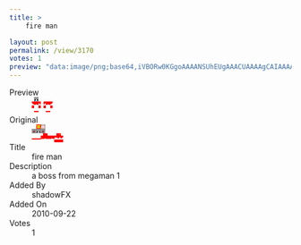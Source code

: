 ```yaml
---
title: >
    fire man

layout: post
permalink: /view/3170
votes: 1
preview: "data:image/png;base64,iVBORw0KGgoAAAANSUhEUgAAACUAAAAgCAIAAAAaMSbnAAAABnRSTlMA/wD/AP5AXyvrAAAA4ElEQVRIid2VUQ7CIBBE3za9Eb2SeCbwSuVKrh/GBigoNVQT5oMwhN3pDiwV1TsveH+jBGsvxfUvMMUkhLCNe9pfzxizjXvaXw+waXbbVQyYMy7LAui6PudXcM511MvrA3CaT87VOxO5n845a4IPAVCD72omIIcti/oVQI459Gs/f6+nDY722zP1SdecYY4JImWaJNXSYkk+ywaAaMunpclSKuVdFaT9UNOOC33TDw3h4/fD2HqiyfnXLlvjHf4cPrqfo+ul/3epHHj2ptTQEP7f+qpvd1s/NISPfl9G13sAz/pe4O7xarcAAAAASUVORK5CYII="
---
```

<dl class="side-by-side">
<dt>Preview</dt>
<dd>
    <img class="preview" src="data:image/png;base64,iVBORw0KGgoAAAANSUhEUgAAACUAAAAgCAIAAAAaMSbnAAAABnRSTlMA/wD/AP5AXyvrAAAA4ElEQVRIid2VUQ7CIBBE3za9Eb2SeCbwSuVKrh/GBigoNVQT5oMwhN3pDiwV1TsveH+jBGsvxfUvMMUkhLCNe9pfzxizjXvaXw+waXbbVQyYMy7LAui6PudXcM511MvrA3CaT87VOxO5n845a4IPAVCD72omIIcti/oVQI459Gs/f6+nDY722zP1SdecYY4JImWaJNXSYkk+ywaAaMunpclSKuVdFaT9UNOOC33TDw3h4/fD2HqiyfnXLlvjHf4cPrqfo+ul/3epHHj2ptTQEP7f+qpvd1s/NISPfl9G13sAz/pe4O7xarcAAAAASUVORK5CYII=">
</dd>
<dt>Original</dt>
<dd>
    <img class="preview" src="data:image/png;base64,iVBORw0KGgoAAAANSUhEUgAAAEAAAAAgCAYAAACinX6EAAAA+0lEQVR42u2YCQ6EIAxFOS134k7ciVG0k04tYKxkKLTxBzeE/5C6ONeItC2swlGGELJSjOy60x7ZKFGMKwFwh2EqDgDWVABg1EsAqHkMwQDMCiBDWAnAT/JDWgMAeuxRQbIraXiDLQNSDQ/Ae587CiVe30vpcbsDNAHAI4qFX2xq+7j6agDsHYfExpjIguwO29Q8V38eANugfwGENB+A2hS4A0D9FGip9LWnPgleXnwa8fj/Aajz9dcE4E8ZgFUBSKZAkkbL8J9lAAzADABwW1ybpb7cyCk6AdB2K/ucOGu/1fGn54vHpzeAwaP/FOjvYPAkaAAMgAHQDOADpyjZae8X6cgAAAAASUVORK5CYII=">
</dd>
<dt>Title</dt>
<dd>fire man</dd>
<dt>Description</dt>
<dd>a boss from megaman 1</dd>
<dt>Added By</dt>
<dd>shadowFX</dd>
<dt>Added On</dt>
<dd>2010-09-22</dd>
<dt>Votes</dt>
<dd>1</dd>
</dl>
